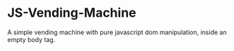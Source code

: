 # JS-Vending-Machine
A simple vending machine with pure javascript dom manipulation, inside an empty body tag. 
